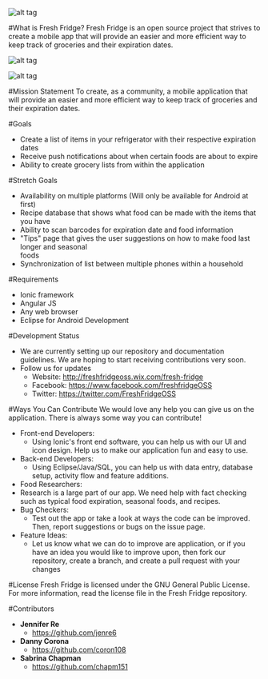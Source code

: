 ![alt tag](https://raw.githubusercontent.com/coron108/Fresh-Fridge/master/images/icons/Fresh-Fridge_Logo.png)

#What is Fresh Fridge?
Fresh Fridge is an open source project that strives to create a mobile app that will provide an easier and more efficient way to keep track of groceries and their expiration dates. 

![alt tag](https://raw.githubusercontent.com/coron108/Fresh-Fridge/master/images/appScreenCaps/scaled%20images/MenuScreen.jpg)

![alt tag](https://raw.githubusercontent.com/coron108/Fresh-Fridge/master/images/appScreenCaps/scaled%20images/ListOfAllFoods.jpg)

#Mission Statement
To create, as a community, a mobile application that will provide an easier and more efficient way to keep track of groceries and their expiration dates. 

#Goals
- Create a list of items in your refrigerator with their respective expiration dates
- Receive push notifications about when certain foods are about to expire 
- Ability to create grocery lists from within the application 

#Stretch Goals
- Availability on multiple platforms (Will only be available for Android at first)
- Recipe database that shows what food can be made with the items that you have
- Ability to scan barcodes for expiration date and food information 
- "Tips" page that gives the user suggestions on how to make food last longer and seasonal  
foods 
- Synchronization of list between multiple phones within a household 

#Requirements
- Ionic framework
- Angular JS 
- Any web browser
- Eclipse for Android Development

#Development Status
- We are currently setting up our repository and documentation guidelines. We are hoping to start receiving contributions very soon. 
- Follow us for updates
  - Website: http://freshfridgeoss.wix.com/fresh-fridge
  - Facebook: https://www.facebook.com/freshfridgeOSS
  - Twitter: https://twitter.com/FreshFridgeOSS

#Ways You Can Contribute 
We would love any help you can give us on the application. There is always some way you can contribute!

- Front-end Developers:
  - Using Ionic's front end software, you can help us with our UI and icon design. Help us   to make our application fun and easy to use. 
- Back-end Developers:
  - Using Eclipse/Java/SQL, you can help us with data entry, database setup, activity flow   and feature additions.  
- Food Researchers:
 - Research is a large part of our app. We need help with fact checking such as typical     food expiration, seasonal foods, and recipes.
- Bug Checkers:
  - Test out the app or take a look at ways the code can be improved. Then, report   suggestions or bugs on the issue page.
- Feature Ideas:
  - Let us know what we can do to improve are application, or if you have an idea you   would like to improve upon, then fork our repository, create a branch, and create a pull   request   with your changes

#License
Fresh Fridge is licensed under the GNU General Public License. For more information, read the license file in the Fresh Fridge repository.

#Contributors
- **Jennifer Re**
  - https://github.com/jenre6
- **Danny Corona**
  - https://github.com/coron108
- **Sabrina Chapman**
  - https://github.com/chapm151

